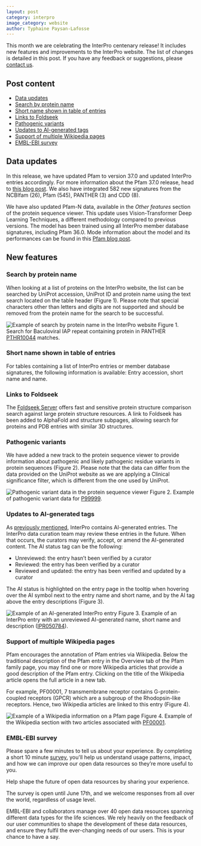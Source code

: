 ```yaml
---
layout: post
category: interpro
image_category: website
author: Typhaine Paysan-Lafosse
---
```

This month we are celebrating the InterPro centenary release! It includes new features and improvements to the InterPro website. The list of changes is detailed in this post. If you have any feedback or suggestions, please [contact us](https://www.ebi.ac.uk/support/interpro).

## Post content
- [Data updates](#data-updates)
- [Search by protein name](#search-by-protein-name)
- [Short name shown in table of entries](#short-name-shown-in-table-of-entries)
- [Links to Foldseek](#links-to-foldseek)
- [Pathogenic variants](#pathogenic-variants)
- [Updates to AI-generated tags](#updates-to-ai-generated-tags)
- [Support of multiple Wikipedia pages](#support-of-multiple-wikipedia-pages)
- [EMBL-EBI survey](#embl-ebi-survey)

## Data updates
In this release, we have updated Pfam to version 37.0 and updated InterPro entries accordingly. For more information about the Pfam 37.0 release, head to [this blog post](https://xfam.wordpress.com/2024/06/06/pfam-37-0-release/).
We also have integrated 582 new signatures from the NCBIfam (26), Pfam (545), PANTHER (3) and CDD (8).

We have also updated Pfam-N data, available in the _Other features_ section of the protein sequence viewer. This update uses Vision-Transformer Deep Learning Techniques, a different methodology compared to previous versions. The model has been trained using all InterPro member database signatures, including Pfam 36.0. Mode information about the model and its performances can be found in this [Pfam blog post](http://xfam.wordpress.com/2024/05/31/pfam-n-version-3-enhancing-pfam-coverage-of-uniprot-with-computer-vision-deep-learning-techniques/).

## New features
### Search by protein name
When looking at a list of proteins on the InterPro website, the list can be searched by UniProt accession, UniProt ID and protein name using the text search located on the table header (Figure 1). Please note that special characters other than letters and digits are not supported and should be removed from the protein name for the search to be successful.

![Example of search by protein name in the InterPro website]({{site.baseurl}}/assets/media/images/posts/interpro_100_name_search.png)
Figure 1. Search for Baculoviral IAP repeat containing protein in PANTHER [PTHR10044](https://www.ebi.ac.uk/interpro/entry/integrated/panther/PTHR10044/protein/reviewed/?search=Baculoviral%20IAP%20repeat%20containing%20protein#table) matches.

### Short name shown in table of entries
For tables containing a list of InterPro entries or member database signatures, the following information is available: Entry accession, short name and name.

### Links to Foldseek
The [Foldseek Server](https://search.foldseek.com/search) offers fast and sensitive protein structure comparison search against large protein structure resources. A link to Foldseek has been added to AlphaFold and structure subpages, allowing search for proteins and PDB entries with similar 3D structures.

### Pathogenic variants
We have added a new track to the protein sequence viewer to provide information about pathogenic and likely pathogenic residue variants in protein sequences (Figure 2). Please note that the data can differ from the data provided on the UniProt website as we are applying a Clinical significance filter, which is different from the one used by UniProt. 

![Pathogenic variant data in the protein sequence viewer]({{site.baseurl}}/assets/media/images/posts/interpro_100_variant.png)
Figure 2. Example of pathogenic variant data for [P99999](https://www.ebi.ac.uk/interpro/protein/UniProt/P99999/).

### Updates to AI-generated tags
As [previously mentioned](https://proteinswebteam.github.io/interpro-blog/2024/04/03/InterPro-99.0-updates/), InterPro contains AI-generated entries. The InterPro data curation team may review these entries in the future. When that occurs, the curators may verify, accept, or amend the AI-generated content. The AI status tag can be the following:
- Unreviewed: the entry hasn’t been verified by a curator
- Reviewed: the entry has been verified by a curator
- Reviewed and updated: the entry has been verified and updated by a curator

The AI status is highlighted on the entry page in the tooltip when hovering over the AI symbol next to the entry name and short name, and by the AI tag above the entry descriptions (Figure 3).

![Example of an AI-generated InterPro entry]({{site.baseurl}}/assets/media/images/posts/interpro_100_ai_tag.png)
Figure 3. Example of an InterPro entry with an unreviewed AI-generated name, short name and description ([IPR050784](https://www.ebi.ac.uk/interpro/entry/InterPro/IPR050784/)).

### Support of multiple Wikipedia pages
Pfam encourages the annotation of Pfam entries via Wikipedia. Below the traditional description of the Pfam entry in the Overview tab of the Pfam family page, you may find one or more Wikipedia articles that provide a good description of the Pfam entry. Clicking on the title of the Wikipedia article opens the full article in a new tab.

For example, PF00001, 7 transmembrane receptor contains G-protein-coupled receptors (GPCR) which are a subgroup of the Rhodopsin-like receptors. Hence, two Wikipedia articles are linked to this entry (Figure 4).

![Example of a Wikipedia information on a Pfam page]({{site.baseurl}}/assets/media/images/posts/interpro_100_wikipedia.png)
Figure 4. Example of the Wikipedia section with two articles associated with [PF00001](https://www.ebi.ac.uk/interpro/entry/pfam/PF00001/).

### EMBL-EBI survey
Please spare a few minutes to tell us about your experience. By completing a short 10 minute [survey](https://www.surveymonkey.com/r/HJKYKTT?channel=[webpage]), you'll help us understand usage patterns, impact, and how we can improve our open data resources so they’re more useful to you. 

Help shape the future of open data resources by sharing your experience.

The survey is open until June 17th, and we welcome responses from all over the world, regardless of usage level. 

EMBL-EBI and collaborators manage over 40 open data resources spanning different data types for the life sciences. We rely heavily on the feedback of our user communities to shape the development of these data resources, and ensure they fulfil the ever-changing needs of our users. This is your chance to have a say.
